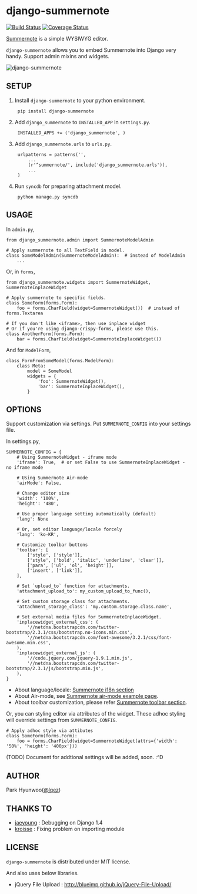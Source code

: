django-summernote
=================
[![Build Status](https://travis-ci.org/lqez/django-summernote.svg?branch=master)](https://travis-ci.org/lqez/django-summernote)
[![Coverage Status](https://img.shields.io/coveralls/lqez/django-summernote.svg)](https://coveralls.io/r/lqez/django-summernote?branch=master)

[Summernote](https://github.com/HackerWins/summernote) is a simple WYSIWYG editor.

`django-summernote` allows you to embed Summernote into Django very handy. Support admin mixins and widgets.

![django-summernote](https://raw.github.com/lqez/pastebin/master/img/django-summernote.png "Screenshot of django-summernote")



SETUP
-----

1. Install `django-summernote` to your python environment.

        pip install django-summernote

2. Add `django_summernote` to `INSTALLED_APP` in `settings.py`.

        INSTALLED_APPS += ('django_summernote', )

3. Add `django_summernote.urls` to `urls.py`.

        urlpatterns = patterns('',
            ...
            (r'^summernote/', include('django_summernote.urls')),
            ...
        )

4. Run `syncdb` for preparing attachment model.

        python manage.py syncdb


USAGE
-----

In `admin.py`,

    from django_summernote.admin import SummernoteModelAdmin

    # Apply summernote to all TextField in model.
    class SomeModelAdmin(SummernoteModelAdmin):  # instead of ModelAdmin
        ...

Or, in `forms`,

    from django_summernote.widgets import SummernoteWidget, SummernoteInplaceWidget

    # Apply summernote to specific fields.
    class SomeForm(forms.Form):
        foo = forms.CharField(widget=SummernoteWidget())  # instead of forms.Textarea

    # If you don't like <iframe>, then use inplace widget
    # Or if you're using django-crispy-forms, please use this.
    class AnotherForm(forms.Form):
        bar = forms.CharField(widget=SummernoteInplaceWidget())

And for `ModelForm`,

    class FormFromSomeModel(forms.ModelForm):
        class Meta:
            model = SomeModel
            widgets = {
                'foo': SummernoteWidget(),
                'bar': SummernoteInplaceWidget(),
            }


OPTIONS
-------

Support customization via settings.
Put `SUMMERNOTE_CONFIG` into your settings file.

In settings.py,

    SUMMERNOTE_CONFIG = {
        # Using SummernoteWidget - iframe mode
        'iframe': True,  # or set False to use SummernoteInplaceWidget - no iframe mode

        # Using Summernote Air-mode
        'airMode': False,

        # Change editor size
        'width': '100%',
        'height': '480',

        # Use proper language setting automatically (default)
        'lang': None

        # Or, set editor language/locale forcely
        'lang': 'ko-KR',

        # Customize toolbar buttons
        'toolbar': [
            ['style', ['style']],
            ['style', ['bold', 'italic', 'underline', 'clear']],
            ['para', ['ul', 'ol', 'height']],
            ['insert', ['link']],
        ],

        # Set `upload_to` function for attachments.
        'attachment_upload_to': my_custom_upload_to_func(),

        # Set custom storage class for attachments.
        'attachment_storage_class': 'my.custom.storage.class.name',

        # Set external media files for SummernoteInplaceWidget.
        'inplacewidget_external_css': (
            '//netdna.bootstrapcdn.com/twitter-bootstrap/2.3.1/css/bootstrap.no-icons.min.css',
            '//netdna.bootstrapcdn.com/font-awesome/3.2.1/css/font-awesome.min.css',
        ),
        'inplacewidget_external_js': (
            '//code.jquery.com/jquery-1.9.1.min.js',
            '//netdna.bootstrapcdn.com/twitter-bootstrap/2.3.1/js/bootstrap.min.js',
        ),
    }

  - About language/locale: [Summernote i18n section](http://hackerwins.github.io/summernote/features.html#i18n-language)
  - About Air-mode, see [Summernote air-mode example page](http://hackerwins.github.io/summernote/example.html#airmode).
  - About toolbar customization, please refer [Summernote toolbar section](http://hackerwins.github.io/summernote/features.html#customtoolbar).

Or, you can styling editor via attributes of the widget. These adhoc styling will override settings from `SUMMERNOTE_CONFIG`.

    # Apply adhoc style via attibutes
    class SomeForm(forms.Form):
        foo = forms.CharField(widget=SummernoteWidget(attrs={'width': '50%', 'height': '400px'}))

(TODO) Document for addtional settings will be added, soon. :^D


AUTHOR
------

Park Hyunwoo([@lqez](https://twitter.com/lqez))


THANKS TO
---------

  - [jaeyoung](https://github.com/jeyraof) : Debugging on Django 1.4
  - [kroisse](https://github.com/kroisse) : Fixing problem on importing module

LICENSE
-------

`django-summernote` is distributed under MIT license.

And also uses below libraries.

  - jQuery File Upload : http://blueimp.github.io/jQuery-File-Upload/
